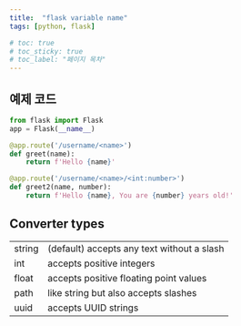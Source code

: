 ```yaml
---
title:  "flask variable name"
tags: [python, flask]

# toc: true
# toc_sticky: true
# toc_label: "페이지 목차"
---
```


## 예제 코드
```python
from flask import Flask
app = Flask(__name__)

@app.route('/username/<name>')
def greet(name):
    return f'Hello {name}'

@app.route('/username/<name>/<int:number>')
def greet2(name, number):
    return f'Hello {name}, You are {number} years old!'
```

## Converter types

|   |   |
|---|---|
|string|(default) accepts any text without a slash|
|int|accepts positive integers|
|float|accepts positive floating point values|
|path|like string but also accepts slashes|
|uuid|accepts UUID strings|
